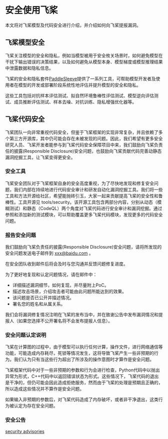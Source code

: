 # 安全使用飞桨

本文将对飞桨模型及代码安全进行介绍，并介绍如何向飞桨提报漏洞。

## 飞桨模型安全

飞桨关注模型的安全和隐私，例如当模型被用于安全攸关场景时，如何避免模型在干扰下输出错误的决策结果，以及如何避免从模型本身、模型梯度或模型推理结果中泄露数据和隐私信息。

飞桨的安全和隐私套件[PaddleSleeve](https://github.com/PaddlePaddle/PaddleSleeve)提供了一系列工具，可帮助模型开发者及使用者在模型的开发或部署阶段系统性地评估并提升模型的安全和隐私。

这些工具包括对抗样本评估测试、拟自然环境鲁棒性评估测试、模型逆向评估测试、成员推断评估测试、样本去噪、对抗训练、隐私增强优化器等。

## 飞桨代码安全

飞桨团队一向非常重视代码安全，但鉴于飞桨框架的实现非常复杂，并且依赖了多个第三方开源库，其中仍可能会存在未被发现的问题。因此，我们希望有更多安全研究人员、飞桨开发者能参与到飞桨代码安全保障项目中来，我们鼓励向飞桨负责任的披露(Responsible Disclosure)安全问题，也鼓励向飞桨贡献代码完善动静态漏洞挖掘工具，让飞桨变得更安全。

### 安全工具

飞桨安全团队对于飞桨框架自身的安全高度重视，为了尽快地发现和修复安全问题，我们内部在持续地进行代码安全审计和研发自动化漏洞挖掘工具。我们将一些工具和方法开源给社区，希望能抛砖引玉，大家一起来贡献提高飞桨的安全性和鲁棒性。工具开源见 tools/security。该开源工具包含两部分内容，分别从动态（模糊测试）和静态（CodeQL）两个角度对飞桨代码进行安全审计和漏洞挖掘。通过参照和添加新的测试模块，可以帮助覆盖更多飞桨代码模块，发现更多的代码安全问题。

### 报告安全问题

我们鼓励向飞桨负责任的披露(Responsible Disclosure)安全问题，请将所发现的安全问题发送电子邮件到 xxx@baidu.com 。

在安全团队收到邮件后将会及时与您沟通并反馈问题修复进度。

为了更好地复现和认定问题情况，请在邮件中：

- 详细描述漏洞细节，如何复现，并尽量附上PoC。
- 描述攻击场景，介绍攻击者可能由此问题所能达到的效果。
- 该问题是否已公开并描述情况。
- 署名您的姓名和从属关系。

我们会将漏洞修复情况注明在飞桨的发布当中，并在致谢公告中发布漏洞情况和提报人（如果您选择不公开署名将不会发布提报人信息）。

### 安全问题认定说明

飞桨在计算图的过程中，由于模型可以执行任何计算，操作文件，进行网络通信等功能，可能造成内存耗尽，死锁等情况发生，这将导致飞桨产生一些非预期的行为。我们认为只有当这些行为超出了所涉及的操作意图时才算作是安全问题。

飞桨框架代码中对于一些非预期的参数和行为会进行检查，Python代码中以抛出异常为形式，C++代码中以返回错误状态为形式。这些情况下，飞桨代码的退出是干净的，但仍可能会因此造成拒绝服务，然而由于飞桨的处理是预期且正确的，所以造成这些情况并不算作是安全问题。

如果输入非预期的参数后，对飞桨代码造成了内存破坏，或者非干净退出，这类行为被认定为存在安全问题。

### 安全公告

[security advisories](xxx)

